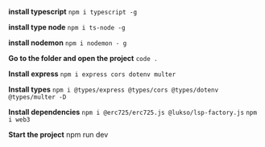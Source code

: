 **install typescript**
`npm i typescript -g`

**install type node**
`npm i ts-node -g`

**install nodemon**
`npm i nodemon - g`

**Go to the folder and open the project**
`code .`

**Install express**
`npm i express cors dotenv multer`

**Install types**
`npm i @types/express @types/cors @types/dotenv @types/multer -D`

**Install dependencies**
`npm i @erc725/erc725.js @lukso/lsp-factory.js`
`npm i web3`

**Start the project**
npm run dev